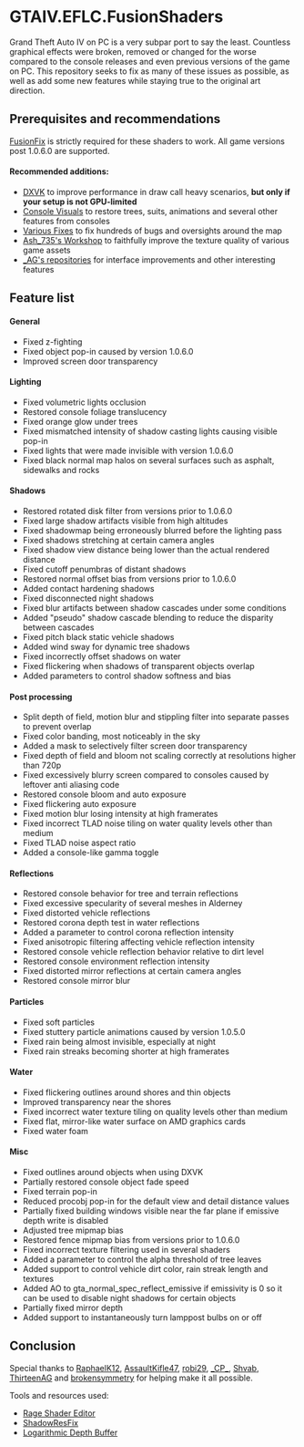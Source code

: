 # GTAIV.EFLC.FusionShaders
Grand Theft Auto IV on PC is a very subpar port to say the least. Countless graphical effects were broken, removed or changed for the worse compared to the console releases and even previous versions of the game on PC. This repository seeks to fix as many of these issues as possible, as well as add some new features while staying true to the original art direction.

## Prerequisites and recommendations
[FusionFix](https://github.com/ThirteenAG/GTAIV.EFLC.FusionFix) is strictly required for these shaders to work. All game versions post 1.0.6.0 are supported.

#### Recommended additions:
- [DXVK](https://github.com/doitsujin/dxvk/) to improve performance in draw call heavy scenarios, **but only if your setup is not GPU-limited**
- [Console Visuals](https://github.com/Tomasak/Console-Visuals) to restore trees, suits, animations and several other features from consoles
- [Various Fixes](https://github.com/valentyn-l/GTAIV.EFLC.Various.Fixes) to fix hundreds of bugs and oversights around the map
- [Ash_735's Workshop](https://gtaforums.com/topic/887527-ash_735s-workshop/) to faithfully improve the texture quality of various game assets
- [_AG's repositories](https://github.com/gennariarmando) for interface improvements and other interesting features

## Feature list
#### General
- Fixed z-fighting
- Fixed object pop-in caused by version 1.0.6.0
- Improved screen door transparency
#### Lighting
- Fixed volumetric lights occlusion
- Restored console foliage translucency
- Fixed orange glow under trees
- Fixed mismatched intensity of shadow casting lights causing visible pop-in
- Fixed lights that were made invisible with version 1.0.6.0
- Fixed black normal map halos on several surfaces such as asphalt, sidewalks and rocks
#### Shadows
- Restored rotated disk filter from versions prior to 1.0.6.0
- Fixed large shadow artifacts visible from high altitudes
- Fixed shadowmap being erroneously blurred before the lighting pass
- Fixed shadows stretching at certain camera angles
- Fixed shadow view distance being lower than the actual rendered distance
- Fixed cutoff penumbras of distant shadows
- Restored normal offset bias from versions prior to 1.0.6.0
- Added contact hardening shadows
- Fixed disconnected night shadows
- Fixed blur artifacts between shadow cascades under some conditions
- Added "pseudo" shadow cascade blending to reduce the disparity between cascades
- Fixed pitch black static vehicle shadows
- Added wind sway for dynamic tree shadows
- Fixed incorrectly offset shadows on water
- Fixed flickering when shadows of transparent objects overlap
- Added parameters to control shadow softness and bias
#### Post processing
- Split depth of field, motion blur and stippling filter into separate passes to prevent overlap
- Fixed color banding, most noticeably in the sky
- Added a mask to selectively filter screen door transparency
- Fixed depth of field and bloom not scaling correctly at resolutions higher than 720p
- Fixed excessively blurry screen compared to consoles caused by leftover anti aliasing code
- Restored console bloom and auto exposure
- Fixed flickering auto exposure
- Fixed motion blur losing intensity at high framerates
- Fixed incorrect TLAD noise tiling on water quality levels other than medium
- Fixed TLAD noise aspect ratio
- Added a console-like gamma toggle
#### Reflections
- Restored console behavior for tree and terrain reflections
- Fixed excessive specularity of several meshes in Alderney
- Fixed distorted vehicle reflections
- Restored corona depth test in water reflections
- Added a parameter to control corona reflection intensity
- Fixed anisotropic filtering affecting vehicle reflection intensity
- Restored console vehicle reflection behavior relative to dirt level
- Restored console environment reflection intensity
- Fixed distorted mirror reflections at certain camera angles
- Restored console mirror blur
#### Particles
- Fixed soft particles
- Fixed stuttery particle animations caused by version 1.0.5.0
- Fixed rain being almost invisible, especially at night
- Fixed rain streaks becoming shorter at high framerates
#### Water
- Fixed flickering outlines around shores and thin objects
- Improved transparency near the shores
- Fixed incorrect water texture tiling on quality levels other than medium
- Fixed flat, mirror-like water surface on AMD graphics cards
- Fixed water foam
#### Misc
- Fixed outlines around objects when using DXVK
- Partially restored console object fade speed
- Fixed terrain pop-in
- Reduced procobj pop-in for the default view and detail distance values
- Partially fixed building windows visible near the far plane if emissive depth write is disabled
- Adjusted tree mipmap bias
- Restored fence mipmap bias from versions prior to 1.0.6.0
- Fixed incorrect texture filtering used in several shaders
- Added a parameter to control the alpha threshold of tree leaves
- Added support to control vehicle dirt color, rain streak length and textures
- Added AO to gta_normal_spec_reflect_emissive if emissivity is 0 so it can be used to disable night shadows for certain objects
- Partially fixed mirror depth
- Added support to instantaneously turn lamppost bulbs on or off

## Conclusion
Special thanks to [RaphaelK12](https://github.com/RaphaelK12), [AssaultKifle47](https://github.com/akifle47/), [robi29](https://github.com/robi29/), [\_CP_](https://github.com/cpmodding), [Shvab](https://github.com/d3g0n-byte), [ThirteenAG](https://github.com/ThirteenAG) and [brokensymmetry](https://github.com/sTc2201) for helping make it all possible.

Tools and resources used:
- [Rage Shader Editor](https://gtaforums.com/topic/984675-rage-shader-editor/)
- [ShadowResFix](https://github.com/RaphaelK12/ShadowResFix)
- [Logarithmic Depth Buffer](https://github.com/Parallellines0451/GTAIV.EFLC.LogDepth)
